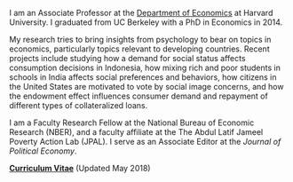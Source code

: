 I am an Associate Professor at the [Department of Economics](http://economics.harvard.edu/) at Harvard University. I graduated from UC Berkeley with a PhD in Economics in 2014. 

My research tries to bring insights from psychology to bear on topics in economics, particularly topics relevant to developing countries. Recent projects include studying how a demand for social status affects consumption decisions in Indonesia, how mixing rich and poor students in schools in India affects social preferences and behaviors, how citizens in the United States are motivated to vote by social image concerns, and how the endowment effect influences consumer demand and repayment of  different types of collateralized loans.

I am a Faculty Research Fellow at the National Bureau of Economic Research (NBER), and a faculty affiliate at the The Abdul Latif Jameel Poverty Action Lab (JPAL). I serve as an Associate Editor at the *Journal of Political Economy*. 

__[Curriculum Vitae](/pdf/Rao_CV_latest.pdf)__ (Updated May 2018)
